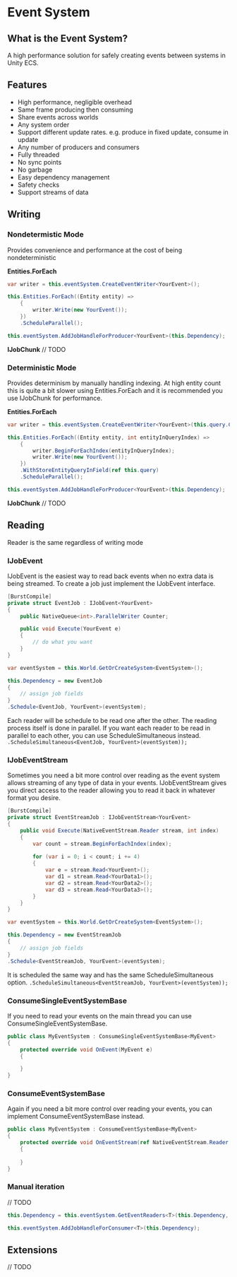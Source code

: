 # Event System
## What is the Event System?
A high performance solution for safely creating events between systems in Unity ECS.

## Features
- High performance, negligible overhead
- Same frame producing then consuming
- Share events across worlds
- Any system order
- Support different update rates. e.g. produce in fixed update, consume in update
- Any number of producers and consumers
- Fully threaded
- No sync points
- No garbage
- Easy dependency management
- Safety checks
- Support streams of data

## Writing
### Nondetermistic Mode
Provides convenience and performance at the cost of being nondeterministic 

**Entities.ForEach**
```csharp
var writer = this.eventSystem.CreateEventWriter<YourEvent>();

this.Entities.ForEach((Entity entity) =>
	{
		writer.Write(new YourEvent());
	})
	.ScheduleParallel();

this.eventSystem.AddJobHandleForProducer<YourEvent>(this.Dependency);
```

**IJobChunk**
// TODO

### Deterministic Mode
Provides determinism by manually handling indexing.
At high entity count this is quite a bit slower using Entities.ForEach and it is recommended you use IJobChunk for performance.

**Entities.ForEach**
```csharp
var writer = this.eventSystem.CreateEventWriter<YourEvent>(this.query.CalculateEntityCount());

this.Entities.ForEach((Entity entity, int entityInQueryIndex) =>
	{
		writer.BeginForEachIndex(entityInQueryIndex);
		writer.Write(new YourEvent());
	})
	.WithStoreEntityQueryInField(ref this.query)
	.ScheduleParallel();

this.eventSystem.AddJobHandleForProducer<YourEvent>(this.Dependency);
```

**IJobChunk**
// TODO

## Reading
Reader is the same regardless of writing mode

### IJobEvent
IJobEvent is the easiest way to read back events when no extra data is being streamed.
To create a job just implement the IJobEvent<T> interface.

```csharp
[BurstCompile]
private struct EventJob : IJobEvent<YourEvent>
{
	public NativeQueue<int>.ParallelWriter Counter;

	public void Execute(YourEvent e)
	{
		// do what you want
	}
}
```

```csharp
var eventSystem = this.World.GetOrCreateSystem<EventSystem>();

this.Dependency = new EventJob
{
	// assign job fields
}
.Schedule<EventJob, YourEvent>(eventSystem);
```

Each reader will be schedule to be read one after the other. The reading process itself is done in parallel.
If you want each reader to be read in parallel to each other, you can use ScheduleSimultaneous instead.
`.ScheduleSimultaneous<EventJob, YourEvent>(eventSystem));`

### IJobEventStream
Sometimes you need a bit more control over reading as the event system allows streaming of any type of data in your events.
IJobEventStream gives you direct access to the reader allowing you to read it back in whatever format you desire.
```csharp
[BurstCompile]
private struct EventStreamJob : IJobEventStream<YourEvent>
{
	public void Execute(NativeEventStream.Reader stream, int index)
	{
		var count = stream.BeginForEachIndex(index);
		
		for (var i = 0; i < count; i += 4)
		{
			var e = stream.Read<YourEvent>();
			var d1 = stream.Read<YourData1>();
			var d2 = stream.Read<YourData2>();
			var d3 = stream.Read<YourData3>();
		}
	}
}
```

```csharp
var eventSystem = this.World.GetOrCreateSystem<EventSystem>();

this.Dependency = new EventStreamJob
{
	// assign job fields
}
.Schedule<EventStreamJob, YourEvent>(eventSystem);
```

It is scheduled the same way and has the same ScheduleSimultaneous option.
`.ScheduleSimultaneous<EventStreamJob, YourEvent>(eventSystem));`

### ConsumeSingleEventSystemBase
If you need to read your events on the main thread you can use ConsumeSingleEventSystemBase.
```csharp
public class MyEventSystem : ConsumeSingleEventSystemBase<MyEvent>
{
	protected override void OnEvent(MyEvent e)
	{

	}
}
```

### ConsumeEventSystemBase
Again if you need a bit more control over reading your events, you can implement ConsumeEventSystemBase instead.
```csharp
public class MyEventSystem : ConsumeEventSystemBase<MyEvent>
{
	protected override void OnEventStream(ref NativeEventStream.Reader reader, int eventCount)
	{
		
	}
}
```

### Manual iteration
// TODO

```csharp
this.Dependency = this.eventSystem.GetEventReaders<T>(this.Dependency, out IReadOnlyList<NativeEventStream.Reader> readers);`

this.eventSystem.AddJobHandleForConsumer<T>(this.Dependency);
```

## Extensions
// TODO